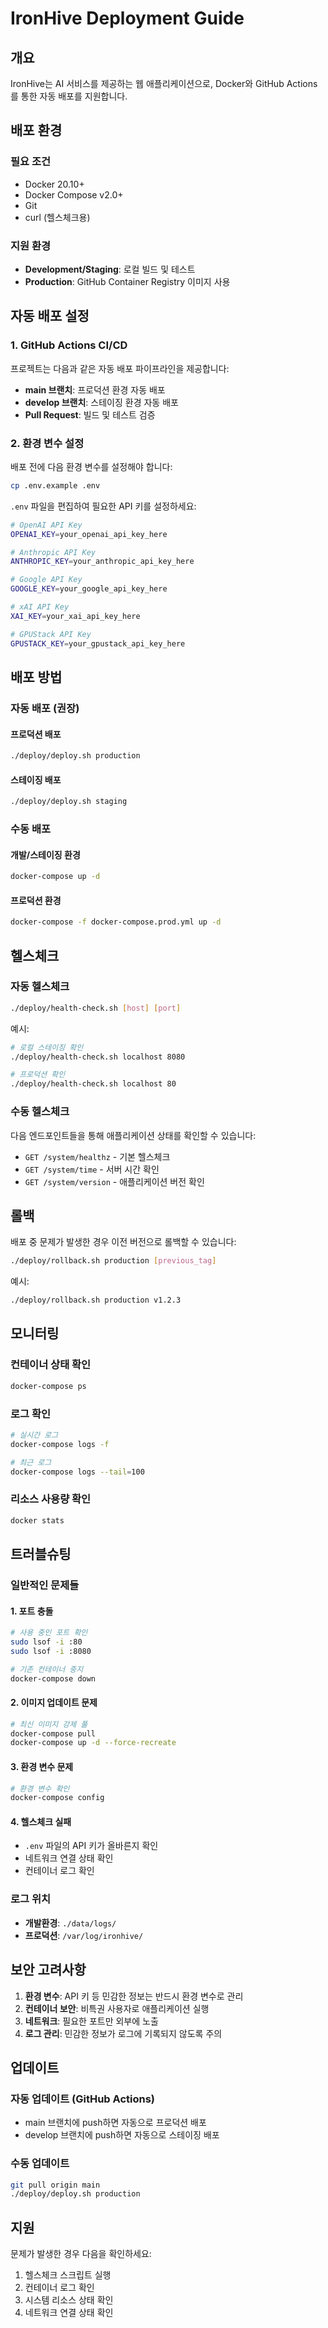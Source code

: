 # IronHive Deployment Guide

## 개요

IronHive는 AI 서비스를 제공하는 웹 애플리케이션으로, Docker와 GitHub Actions를 통한 자동 배포를 지원합니다.

## 배포 환경

### 필요 조건

- Docker 20.10+
- Docker Compose v2.0+
- Git
- curl (헬스체크용)

### 지원 환경

- **Development/Staging**: 로컬 빌드 및 테스트
- **Production**: GitHub Container Registry 이미지 사용

## 자동 배포 설정

### 1. GitHub Actions CI/CD

프로젝트는 다음과 같은 자동 배포 파이프라인을 제공합니다:

- **main 브랜치**: 프로덕션 환경 자동 배포
- **develop 브랜치**: 스테이징 환경 자동 배포
- **Pull Request**: 빌드 및 테스트 검증

### 2. 환경 변수 설정

배포 전에 다음 환경 변수를 설정해야 합니다:

```bash
cp .env.example .env
```

`.env` 파일을 편집하여 필요한 API 키를 설정하세요:

```bash
# OpenAI API Key
OPENAI_KEY=your_openai_api_key_here

# Anthropic API Key
ANTHROPIC_KEY=your_anthropic_api_key_here

# Google API Key  
GOOGLE_KEY=your_google_api_key_here

# xAI API Key
XAI_KEY=your_xai_api_key_here

# GPUStack API Key
GPUSTACK_KEY=your_gpustack_api_key_here
```

## 배포 방법

### 자동 배포 (권장)

#### 프로덕션 배포
```bash
./deploy/deploy.sh production
```

#### 스테이징 배포
```bash
./deploy/deploy.sh staging
```

### 수동 배포

#### 개발/스테이징 환경
```bash
docker-compose up -d
```

#### 프로덕션 환경
```bash
docker-compose -f docker-compose.prod.yml up -d
```

## 헬스체크

### 자동 헬스체크
```bash
./deploy/health-check.sh [host] [port]
```

예시:
```bash
# 로컬 스테이징 확인
./deploy/health-check.sh localhost 8080

# 프로덕션 확인
./deploy/health-check.sh localhost 80
```

### 수동 헬스체크

다음 엔드포인트들을 통해 애플리케이션 상태를 확인할 수 있습니다:

- `GET /system/healthz` - 기본 헬스체크
- `GET /system/time` - 서버 시간 확인
- `GET /system/version` - 애플리케이션 버전 확인

## 롤백

배포 중 문제가 발생한 경우 이전 버전으로 롤백할 수 있습니다:

```bash
./deploy/rollback.sh production [previous_tag]
```

예시:
```bash
./deploy/rollback.sh production v1.2.3
```

## 모니터링

### 컨테이너 상태 확인
```bash
docker-compose ps
```

### 로그 확인
```bash
# 실시간 로그
docker-compose logs -f

# 최근 로그
docker-compose logs --tail=100
```

### 리소스 사용량 확인
```bash
docker stats
```

## 트러블슈팅

### 일반적인 문제들

#### 1. 포트 충돌
```bash
# 사용 중인 포트 확인
sudo lsof -i :80
sudo lsof -i :8080

# 기존 컨테이너 중지
docker-compose down
```

#### 2. 이미지 업데이트 문제
```bash
# 최신 이미지 강제 풀
docker-compose pull
docker-compose up -d --force-recreate
```

#### 3. 환경 변수 문제
```bash
# 환경 변수 확인
docker-compose config
```

#### 4. 헬스체크 실패
- `.env` 파일의 API 키가 올바른지 확인
- 네트워크 연결 상태 확인
- 컨테이너 로그 확인

### 로그 위치

- **개발환경**: `./data/logs/`
- **프로덕션**: `/var/log/ironhive/`

## 보안 고려사항

1. **환경 변수**: API 키 등 민감한 정보는 반드시 환경 변수로 관리
2. **컨테이너 보안**: 비특권 사용자로 애플리케이션 실행
3. **네트워크**: 필요한 포트만 외부에 노출
4. **로그 관리**: 민감한 정보가 로그에 기록되지 않도록 주의

## 업데이트

### 자동 업데이트 (GitHub Actions)
- main 브랜치에 push하면 자동으로 프로덕션 배포
- develop 브랜치에 push하면 자동으로 스테이징 배포

### 수동 업데이트
```bash
git pull origin main
./deploy/deploy.sh production
```

## 지원

문제가 발생한 경우 다음을 확인하세요:

1. 헬스체크 스크립트 실행
2. 컨테이너 로그 확인  
3. 시스템 리소스 상태 확인
4. 네트워크 연결 상태 확인